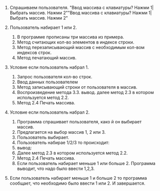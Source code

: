 1. Спрашиваем пользователя. "Ввод массива с клавиатуры? Нажми 1| Выбрать массив. Нажми 2""Ввод массива с клавиатуры? Нажми 1| Выбрать массив. Нажми 2"
2. Пользователь набирает 1 или 2.

   1. В программе прописаны три массива из примера.
   2. Метод считающих кол-во элементов в индексе строки.
   3. Метод перезаписывающий массив с необходимым кол-вом индексов строк.
   4. Метод печатающий массив.
3. Условие если пользователь набрал 1.

   1. Запрос пользователя кол-во строк.
   2. Ввод данных пользователем
   3. Метод записывающий строки от пользователя в массив.
   4. Воспроизведение метода 3.3. вывод.
      далее метод 2.3 в котором используется метод 2.2.
   5. Метод 2.4 Печать массива.
4. Условие если пользователь набрал 2.

   1. Программа спрашивает пользователя, како й он выбирает массив.
   2. Предлагается на выбор массив 1, 2 или 3.
   3. Пользователь выбирает.
   4. Пользователь набирае 1/2/3 то происходит:
   5. вывод:
   6. Далее метод 2.3 в котором используется метод 2.2.
   7. Метод 2.4 Печать массива.
   8. Если пользователь набирает меньше 1 или больше 2. Программа выводит, что надо было ввести 1,2,3.
5. Если пользователь набирает меньше 1 и больше 2 то программа сообщает, что необходимо было ввести 1 или 2. И завершается.
